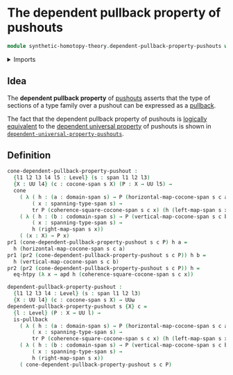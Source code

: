 # The dependent pullback property of pushouts

```agda
module synthetic-homotopy-theory.dependent-pullback-property-pushouts where
```

<details><summary>Imports</summary>

```agda
open import foundation.action-on-identifications-dependent-functions
open import foundation.cones-over-cospans
open import foundation.dependent-pair-types
open import foundation.function-extensionality
open import foundation.pullbacks
open import foundation.spans
open import foundation.transport-along-identifications
open import foundation.universe-levels

open import synthetic-homotopy-theory.cocones-under-spans
```

</details>

## Idea

The **dependent pullback property** of
[pushouts](synthetic-homotopy-theory.pushouts.md) asserts that the type of
sections of a type family over a pushout can be expressed as a
[pullback](foundation.pullbacks.md).

The fact that the dependent pullback property of pushouts is
[logically equivalent](foundation.logical-equivalences.md) to the
[dependent universal property](synthetic-homotopy-theory.dependent-universal-property-pushouts.md)
of pushouts is shown in
[`dependent-universal-property-pushouts`](synthetic-homotopy-theory.dependent-universal-property-pushouts.md).

## Definition

```agda
cone-dependent-pullback-property-pushout :
  {l1 l2 l3 l4 l5 : Level} (s : span l1 l2 l3)
  {X : UU l4} (c : cocone-span s X) (P : X → UU l5) →
  cone
    ( λ ( h : (a : domain-span s) → P (horizontal-map-cocone-span s c a))
        ( x : spanning-type-span s) →
        tr P (coherence-square-cocone-span s c x) (h (left-map-span s x)))
    ( λ ( h : (b : codomain-span s) → P (vertical-map-cocone-span s c b))
        ( x : spanning-type-span s) →
        h (right-map-span s x))
    ( (x : X) → P x)
pr1 (cone-dependent-pullback-property-pushout s c P) h a =
  h (horizontal-map-cocone-span s c a)
pr1 (pr2 (cone-dependent-pullback-property-pushout s c P)) h b =
  h (vertical-map-cocone-span s c b)
pr2 (pr2 (cone-dependent-pullback-property-pushout s c P)) h =
  eq-htpy (λ x → apd h (coherence-square-cocone-span s c x))

dependent-pullback-property-pushout :
  {l1 l2 l3 l4 : Level} (s : span l1 l2 l3)
  {X : UU l4} (c : cocone-span s X) → UUω
dependent-pullback-property-pushout s {X} c =
  {l : Level} (P : X → UU l) →
  is-pullback
    ( λ ( h : (a : domain-span s) → P (horizontal-map-cocone-span s c a))
        ( x : spanning-type-span s) →
        tr P (coherence-square-cocone-span s c x) (h (left-map-span s x)))
    ( λ ( h : (b : codomain-span s) → P (vertical-map-cocone-span s c b))
        ( x : spanning-type-span s) →
        h (right-map-span s x))
    ( cone-dependent-pullback-property-pushout s c P)
```
